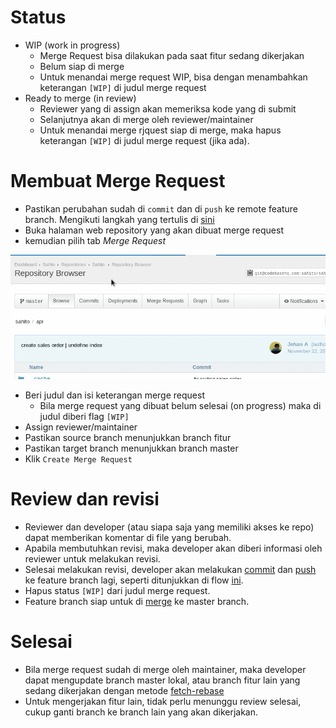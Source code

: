 # Status

* WIP (work in progress)
    * Merge Request bisa dilakukan pada saat fitur sedang dikerjakan
    * Belum siap di merge
    * Untuk menandai merge request WIP, bisa dengan menambahkan keterangan `[WIP]` di judul merge request
* Ready to merge (in review)
    * Reviewer yang di assign akan memeriksa kode yang di submit
    * Selanjutnya akan di merge oleh reviewer/maintainer
    * Untuk menandai merge rjquest siap di merge, maka hapus keterangan `[WIP]` di judul merge request (jika ada).

# Membuat Merge Request

* Pastikan perubahan sudah di `commit` dan di `push` ke remote feature branch. Mengikuti langkah yang tertulis di [sini](development.md#push-ke-remote-feature-branch)
* Buka halaman web repository yang akan dibuat merge request
* kemudian pilih tab *Merge Request*

![Zuragan create merge request](../img/zuragan_create_merge_request.gif)

* Beri judul dan isi keterangan merge request
    * Bila merge request yang dibuat belum selesai (on progress) maka di judul diberi flag `[WIP]`
* Assign reviewer/maintainer
* Pastikan source branch menunjukkan branch fitur
* Pastikan target branch menunjukkan branch master
* Klik `Create Merge Request`

# Review dan revisi

* Reviewer dan developer (atau siapa saja yang memiliki akses ke repo) dapat memberikan komentar di file yang berubah.
* Apabila membutuhkan revisi, maka developer akan diberi informasi oleh reviewer untuk melakukan revisi.
* Selesai melakukan revisi, developer akan melakukan [commit](development.md#edit-file-commit-lokal) dan [push](development.md#push-ke-remote-feature-branch) ke feature branch lagi, seperti ditunjukkan di flow [ini](development.md#flow).
* Hapus status `[WIP]` dari judul merge request.
* Feature branch siap untuk di [merge](merge.md) ke master branch.

# Selesai

* Bila merge request sudah di merge oleh maintainer, maka developer dapat mengupdate branch master lokal, atau branch fitur lain yang sedang dikerjakan dengan metode [fetch-rebase](development.md#fetch-rebase-master)
* Untuk mengerjakan fitur lain, tidak perlu menunggu review selesai, cukup ganti branch ke branch lain yang akan dikerjakan.


